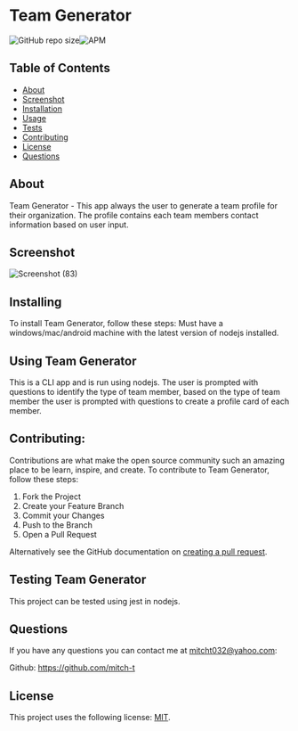 # Team Generator

![GitHub repo size](https://img.shields.io/github/repo-size/mitch-t/TeamGenerator)![APM](https://img.shields.io/apm/l/test?style=for-the-badge)

<!-- TABLE OF CONTENTS -->
## Table of Contents

* [About](#about)
* [Screenshot](#Screenshot)
* [Installation](#installation)
* [Usage](#usage)
* [Tests](#tests)
* [Contributing](#contributing)
* [License](#license)
* [Questions](#questions) 

## About 
Team Generator - This app always the user to generate a team profile for their organization. The profile contains each team members contact information based on user input.

## Screenshot
![Screenshot (83)](https://user-images.githubusercontent.com/66184450/96376648-15b42b00-1135-11eb-9b7b-4bf29bbaf9e5.png)

## Installing 
To install Team Generator, follow these steps: Must have a windows/mac/android machine with the latest version of nodejs installed.

## Using Team Generator
This is a CLI app and is run using nodejs. The user is prompted with questions to identify the type of team member, based on the type of team member the user is prompted with questions to create a profile card of each member.

## Contributing:

Contributions are what make the open source community such an amazing place to be learn, inspire, and create. 
To contribute to Team Generator, follow these steps:
1. Fork the Project
2. Create your Feature Branch 
3. Commit your Changes 
4. Push to the Branch 
5. Open a Pull Request

Alternatively see the GitHub documentation on [creating a pull request](https://help.github.com/en/github/collaborating-with-issues-and-pull-requests/creating-a-pull-request).


## Testing Team Generator
This project can be tested using jest in nodejs.

## Questions
If you have any questions you can contact me at mitcht032@yahoo.com:

Github: https://github.com/mitch-t

## License
<!--- If you're not sure which open license to use see https://choosealicense.com/--->

This project uses the following license: [MIT](<link>).
